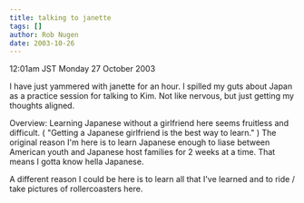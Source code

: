 ```yaml
---
title: talking to janette
tags: []
author: Rob Nugen
date: 2003-10-26
---
```


<p class=date>12:01am JST Monday 27 October 2003</p>

<p>I have just yammered with janette for an hour.  I spilled my guts
about Japan as a practice session for talking to Kim.  Not like
nervous, but just getting my thoughts aligned.</p>

<p>Overview: Learning Japanese without a girlfriend here seems
fruitless and difficult. ( "Getting a Japanese girlfriend is the best
way to learn." )  The original reason I'm here is to learn Japanese
enough to liase between American youth and Japanese host families for
2 weeks at a time.  That means I gotta know hella Japanese.</p>

<p>A different reason I could be here is to learn all that I've
learned and to ride / take pictures of rollercoasters here.</p>

